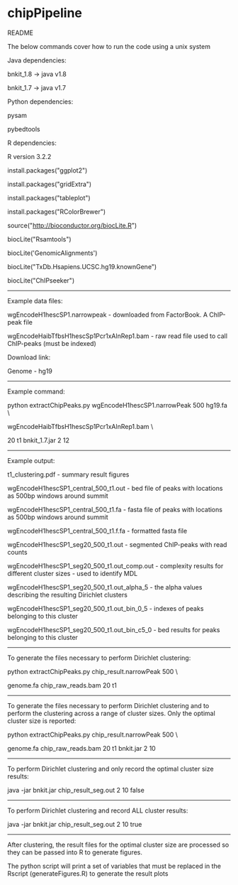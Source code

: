# chipPipeline

README

The below commands cover how to run the code using a unix system

Java dependencies:

bnkit_1.8 -> java v1.8

bnkit_1.7 -> java v1.7

Python dependencies:

pysam

pybedtools


R dependencies: 

R version 3.2.2 

install.packages("ggplot2") 

install.packages("gridExtra")

install.packages("tableplot")

install.packages("RColorBrewer")

source("http://bioconductor.org/biocLite.R")

biocLite("Rsamtools")

biocLite('GenomicAlignments')

biocLite("TxDb.Hsapiens.UCSC.hg19.knownGene")

biocLite("ChIPseeker")

-------------------------------------------------------------------------
Example data files:

wgEncodeH1hescSP1.narrowpeak - downloaded from FactorBook. A ChIP-peak file

wgEncodeHaibTfbsH1hescSp1Pcr1xAlnRep1.bam - raw read file used to call ChIP-peaks (must be indexed)

Download link: 

Genome - hg19

-------------------------------------------------------------------------
Example command:

python extractChipPeaks.py wgEncodeH1hescSP1.narrowPeak 500 hg19.fa \

wgEncodeHaibTfbsH1hescSp1Pcr1xAlnRep1.bam \

20 t1 bnkit_1.7.jar 2 12

-------------------------------------------------------------------------
Example output:

t1_clustering.pdf - summary result figures

wgEncodeH1hescSP1_central_500_t1.out - bed file of peaks with locations as 500bp windows around summit

wgEncodeH1hescSP1_central_500_t1.fa - fasta file of peaks with locations as 500bp windows around summit

wgEncodeH1hescSP1_central_500_t1.f.fa - formatted fasta file

wgEncodeH1hescSP1_seg20_500_t1.out - segmented ChIP-peaks with read counts

wgEncodeH1hescSP1_seg20_500_t1.out_comp.out - complexity results for different cluster sizes - used to identify MDL

wgEncodeH1hescSP1_seg20_500_t1.out_alpha_5 - the alpha values describing the resulting Dirichlet clusters

wgEncodeH1hescSP1_seg20_500_t1.out_bin_0_5 - indexes of peaks belonging to this cluster

wgEncodeH1hescSP1_seg20_500_t1.out_bin_c5_0 - bed results for peaks belonging to this cluster

-------------------------------------------------------------------------

To generate the files necessary to perform Dirichlet clustering:

python extractChipPeaks.py chip_result.narrowPeak 500 \

genome.fa chip_raw_reads.bam 20 t1 

-------------------------------------------------------------------------

To generate the files necessary to perform Dirichlet clustering and
to perform the clustering across a range of cluster sizes. Only
the optimal cluster size is reported:

python extractChipPeaks.py chip_result.narrowPeak 500 \

genome.fa chip_raw_reads.bam 20 t1 bnkit.jar 2 10

-------------------------------------------------------------------------

To perform Dirichlet clustering and only record the optimal cluster
size results:

java -jar bnkit.jar chip_result_seg.out 2 10 false

-------------------------------------------------------------------------

To perform Dirichlet clustering and record ALL cluster results:

java -jar bnkit.jar chip_result_seg.out 2 10 true

-------------------------------------------------------------------------

After clustering, the result files for the optimal cluster size
are processed so they can be passed into R to generate figures.

The python script will print a set of variables that must be replaced
in the Rscript (generateFigures.R) to generate the result plots
